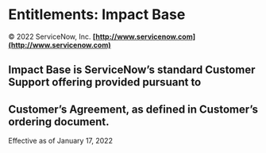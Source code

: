 # Entitlements: Impact Base

© 2022 ServiceNow, Inc. **[http://www.servicenow.com](http://www.servicenow.com)**

## Impact Base is ServiceNow’s standard Customer Support offering provided pursuant to

## Customer’s Agreement, as defined in Customer’s ordering document.

 Effective as of January 17, 2022


